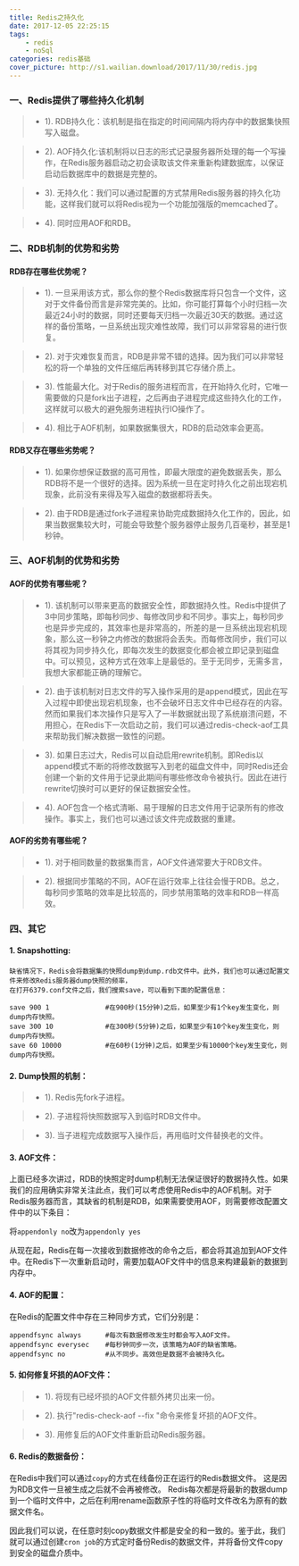 ```yaml
---
title: Redis之持久化
date: 2017-12-05 22:25:15
tags:
	- redis
	- noSql
categories: redis基础
cover_picture: http://s1.wailian.download/2017/11/30/redis.jpg
---
```

### 一、Redis提供了哪些持久化机制

> * 1). RDB持久化：该机制是指在指定的时间间隔内将内存中的数据集快照写入磁盘。    

> * 2). AOF持久化:该机制将以日志的形式记录服务器所处理的每一个写操作，在Redis服务器启动之初会读取该文件来重新构建数据库，以保证启动后数据库中的数据是完整的。

> * 3). 无持久化：我们可以通过配置的方式禁用Redis服务器的持久化功能，这样我们就可以将Redis视为一个功能加强版的memcached了。

> * 4). 同时应用AOF和RDB。

### 二、RDB机制的优势和劣势

#### RDB存在哪些优势呢？

> * 1). 一旦采用该方式，那么你的整个Redis数据库将只包含一个文件，这对于文件备份而言是非常完美的。比如，你可能打算每个小时归档一次最近24小时的数据，同时还要每天归档一次最近30天的数据。通过这样的备份策略，一旦系统出现灾难性故障，我们可以非常容易的进行恢复。

> * 2). 对于灾难恢复而言，RDB是非常不错的选择。因为我们可以非常轻松的将一个单独的文件压缩后再转移到其它存储介质上。

> * 3). 性能最大化。对于Redis的服务进程而言，在开始持久化时，它唯一需要做的只是fork出子进程，之后再由子进程完成这些持久化的工作，这样就可以极大的避免服务进程执行IO操作了。

> * 4). 相比于AOF机制，如果数据集很大，RDB的启动效率会更高。

####   RDB又存在哪些劣势呢？

> * 1). 如果你想保证数据的高可用性，即最大限度的避免数据丢失，那么RDB将不是一个很好的选择。因为系统一旦在定时持久化之前出现宕机现象，此前没有来得及写入磁盘的数据都将丢失。

> * 2). 由于RDB是通过fork子进程来协助完成数据持久化工作的，因此，如果当数据集较大时，可能会导致整个服务器停止服务几百毫秒，甚至是1秒钟。
 
### 三、AOF机制的优势和劣势

#### AOF的优势有哪些呢？

> * 1). 该机制可以带来更高的数据安全性，即数据持久性。Redis中提供了3中同步策略，即每秒同步、每修改同步和不同步。事实上，每秒同步也是异步完成的，其效率也是非常高的，所差的是一旦系统出现宕机现象，那么这一秒钟之内修改的数据将会丢失。而每修改同步，我们可以将其视为同步持久化，即每次发生的数据变化都会被立即记录到磁盘中。可以预见，这种方式在效率上是最低的。至于无同步，无需多言，我想大家都能正确的理解它。

> * 2). 由于该机制对日志文件的写入操作采用的是append模式，因此在写入过程中即使出现宕机现象，也不会破坏日志文件中已经存在的内容。然而如果我们本次操作只是写入了一半数据就出现了系统崩溃问题，不用担心，在Redis下一次启动之前，我们可以通过redis-check-aof工具来帮助我们解决数据一致性的问题。

> * 3). 如果日志过大，Redis可以自动启用rewrite机制。即Redis以append模式不断的将修改数据写入到老的磁盘文件中，同时Redis还会创建一个新的文件用于记录此期间有哪些修改命令被执行。因此在进行rewrite切换时可以更好的保证数据安全性。

> * 4). AOF包含一个格式清晰、易于理解的日志文件用于记录所有的修改操作。事实上，我们也可以通过该文件完成数据的重建。

#### AOF的劣势有哪些呢？

> * 1). 对于相同数量的数据集而言，AOF文件通常要大于RDB文件。

> * 2). 根据同步策略的不同，AOF在运行效率上往往会慢于RDB。总之，每秒同步策略的效率是比较高的，同步禁用策略的效率和RDB一样高效。

### 四、其它

#### 1. Snapshotting:

```
缺省情况下，Redis会将数据集的快照dump到dump.rdb文件中。此外，我们也可以通过配置文件来修改Redis服务器dump快照的频率，
在打开6379.conf文件之后，我们搜索save，可以看到下面的配置信息：

save 900 1              #在900秒(15分钟)之后，如果至少有1个key发生变化，则dump内存快照。
save 300 10             #在300秒(5分钟)之后，如果至少有10个key发生变化，则dump内存快照。
save 60 10000           #在60秒(1分钟)之后，如果至少有10000个key发生变化，则dump内存快照。
```

#### 2. Dump快照的机制：

> * 1). Redis先fork子进程。

> * 2). 子进程将快照数据写入到临时RDB文件中。

> * 3). 当子进程完成数据写入操作后，再用临时文件替换老的文件。

#### 3. AOF文件：

上面已经多次讲过，RDB的快照定时dump机制无法保证很好的数据持久性。如果我们的应用确实非常关注此点，我们可以考虑使用Redis中的AOF机制。对于Redis服务器而言，其缺省的机制是RDB，如果需要使用AOF，则需要修改配置文件中的以下条目：

将`appendonly no`改为`appendonly yes`

从现在起，Redis在每一次接收到数据修改的命令之后，都会将其追加到AOF文件中。在Redis下一次重新启动时，需要加载AOF文件中的信息来构建最新的数据到内存中。

#### 4. AOF的配置：

在Redis的配置文件中存在三种同步方式，它们分别是：

```
appendfsync always      #每次有数据修改发生时都会写入AOF文件。
appendfsync everysec    #每秒钟同步一次，该策略为AOF的缺省策略。
appendfsync no          #从不同步。高效但是数据不会被持久化。
```

#### 5. 如何修复坏损的AOF文件：


> * 1). 将现有已经坏损的AOF文件额外拷贝出来一份。

> * 2). 执行"redis-check-aof --fix <filename>"命令来修复坏损的AOF文件。

> * 3). 用修复后的AOF文件重新启动Redis服务器。

#### 6. Redis的数据备份：

在Redis中我们可以通过`copy`的方式在线备份正在运行的Redis数据文件。
这是因为RDB文件一旦被生成之后就不会再被修改。
Redis每次都是将最新的数据dump到一个临时文件中，之后在利用rename函数原子性的将临时文件改名为原有的数据文件名。

因此我们可以说，在任意时刻copy数据文件都是安全的和一致的。鉴于此，我们就可以通过创建`cron job`的方式定时备份Redis的数据文件，并将备份文件copy到安全的磁盘介质中。  
